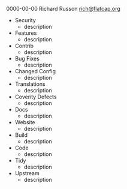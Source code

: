 0000-00-00  Richard Russon  <rich@flatcap.org>
* Security
  - description
* Features
  - description
* Contrib
  - description
* Bug Fixes
  - description
* Changed Config
  - description
* Translations
  - description
* Coverity Defects
  - description
* Docs
  - description
* Website
  - description
* Build
  - description
* Code
  - description
* Tidy
  - description
* Upstream
  - description
